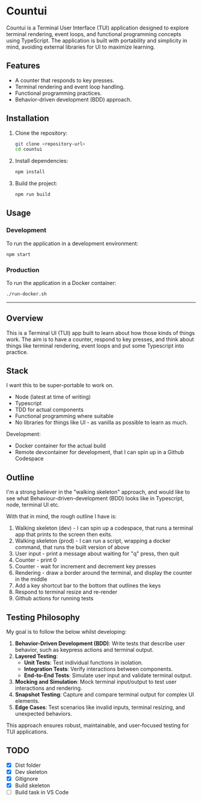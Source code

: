 # Countui

Countui is a Terminal User Interface (TUI) application designed to explore terminal rendering, event loops, and functional programming concepts using TypeScript. The application is built with portability and simplicity in mind, avoiding external libraries for UI to maximize learning.

## Features
- A counter that responds to key presses.
- Terminal rendering and event loop handling.
- Functional programming practices.
- Behavior-driven development (BDD) approach.

## Installation

1. Clone the repository:
   ```bash
   git clone <repository-url>
   cd countui
   ```

2. Install dependencies:
   ```bash
   npm install
   ```

3. Build the project:
   ```bash
   npm run build
   ```

## Usage

### Development
To run the application in a development environment:
```bash
npm start
```

### Production
To run the application in a Docker container:
```bash
./run-docker.sh
```

---

## Overview

This is a Terminal UI (TUI) app built to learn about how those kinds of things work. The aim is to have a counter, respond to key presses, and think about things like terminal rendering, event loops and put some Typescript into practice.

## Stack

I want this to be super-portable to work on.

- Node (latest at time of writing)
- Typescript
- TDD for actual components
- Functional programming where suitable
- No libraries for things like UI - as vanilla as possible to learn as much.

Development:
- Docker container for the actual build
- Remote devcontainer for development, that I can spin up in a Github Codespace

## Outline

I'm a strong believer in the "walking skeleton" approach, and would like to see what Behaviour-driven-development (BDD) looks like in Typescript, node, terminal UI etc.

With that in mind, the rough outline I have is:
1. Walking skeleton (dev) - I can spin up a codespace, that runs a terminal app that prints to the screen then exits.
2. Walking skeleton (prod) - I can run a script, wrapping a docker command, that runs the built version of above
3. User input - print a message about waiting for "q" press, then quit
4. Counter - print 0
5. Counter - wait for increment and decrement key presses
6. Rendering - draw a border around the terminal, and display the counter in the middle
7. Add a key shortcut bar to the bottom that outlines the keys
8. Respond to terminal resize and re-render
9. Github actions for running tests

## Testing Philosophy

My goal is to follow the below whilst developing:

1. **Behavior-Driven Development (BDD)**: Write tests that describe user behavior, such as keypress actions and terminal output.
2. **Layered Testing**:
   - **Unit Tests**: Test individual functions in isolation.
   - **Integration Tests**: Verify interactions between components.
   - **End-to-End Tests**: Simulate user input and validate terminal output.
3. **Mocking and Simulation**: Mock terminal input/output to test user interactions and rendering.
4. **Snapshot Testing**: Capture and compare terminal output for complex UI elements.
5. **Edge Cases**: Test scenarios like invalid inputs, terminal resizing, and unexpected behaviors.

This approach ensures robust, maintainable, and user-focused testing for TUI applications.

## TODO

- [x] Dist folder
- [x] Dev skeleton
- [x] Gitignore
- [x] Build skeleton
- [ ] Build task in VS Code